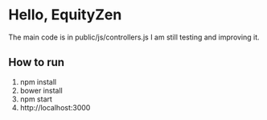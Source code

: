 Hello, EquityZen
================
The main code is in public/js/controllers.js
I am still testing and improving it.

## How to run
1. npm install
2. bower install
3. npm start
4. http://localhost:3000

